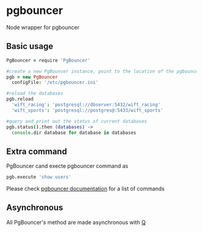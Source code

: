 pgbouncer
=========

Node wrapper for pgbouncer

## Basic usage

```coffee
PgBouncer = require 'PgBouncer'

#create a new PgBouncer instance, point to the location of the pgbouncer.ini file
pgb = new PgBouncer
  configFile: '/etc/pgbouncer.ini'

#reload the databases
pgb.reload
  'wift_racing': 'postgresql://dbserver:5432/wift_racing'
  'wift_sports': 'postgresql://postgres@:5433/wift_sports'

#query and print out the status of current databases
pgb.status().then (databases) ->
  console.dir database for database in databases  
```

## Extra command

PgBouncer cand execte pgbouncer command as

```coffee
pgb.execute 'show users'
```
Please check [pgbouncer documentation](http://pgbouncer.projects.pgfoundry.org/doc/usage.html) for a list of commands

## Asynchronous

All PgBouncer's method are made asynchronous with [Q](https://github.com/kriskowal/q)


